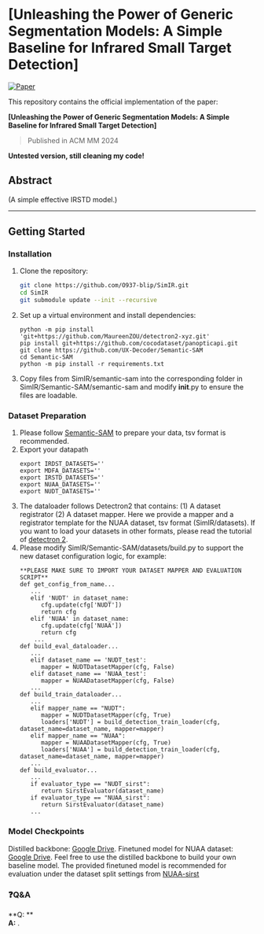 # [Unleashing the Power of Generic Segmentation Models: A Simple Baseline for Infrared Small Target Detection]

[![Paper](https://img.shields.io/badge/arXiv-Paper-blue)](https://arxiv.org/abs/2409.04714) 

This repository contains the official implementation of the paper:

**[Unleashing the Power of Generic Segmentation Models: A Simple Baseline for Infrared Small Target Detection]**
> Published in ACM MM 2024

**Untested version, still cleaning my code!**
## Abstract

(A simple effective IRSTD model.)

---

## Getting Started

### Installation
   
1. Clone the repository:

   ```bash
   git clone https://github.com/O937-blip/SimIR.git
   cd SimIR
   git submodule update --init --recursive
   ```

2. Set up a virtual environment and install dependencies:

   ```pip3 install torch==1.13.1 torchvision==0.14.1 --extra-index-url https://download.pytorch.org/whl/cu113 #Adjust the command according to your environment.
   python -m pip install 'git+https://github.com/MaureenZOU/detectron2-xyz.git'
   pip install git+https://github.com/cocodataset/panopticapi.git
   git clone https://github.com/UX-Decoder/Semantic-SAM
   cd Semantic-SAM
   python -m pip install -r requirements.txt
   ```

3. Copy files from SimIR/semantic-sam into the corresponding folder in SimIR/Semantic-SAM/semantic-sam and modify __init__.py to ensure the files are loadable.



### Dataset Preparation

1. Please follow [Semantic-SAM](https://github.com/UX-Decoder/Semantic-SAM/blob/main/DATASET.md) to prepare your data, tsv format is recommended. 
2. Export your datapath
   ```
   export IRDST_DATASETS=''
   export MDFA_DATASETS=''
   export IRSTD_DATASETS=''
   export NUAA_DATASETS=''
   export NUDT_DATASETS=''
   ```
3. The dataloader follows Detectron2 that contains:
   (1) A dataset registrator
   (2) A dataset mapper.
   Here we provide a mapper and a registrator template for the NUAA dataset, tsv format (SimIR/datasets). If you want to load your datasets in other formats, please read the tutorial of [detectron 2](https://detectron2.readthedocs.io/en/latest/tutorials/datasets.html).
4. Please modify SimIR/Semantic-SAM/datasets/build.py to support the new dataset configuration logic, for example:
   ```
   **PLEASE MAKE SURE TO IMPORT YOUR DATASET MAPPER AND EVALUATION SCRIPT**
   def get_config_from_name...
      ...
      elif 'NUDT' in dataset_name:
         cfg.update(cfg['NUDT'])
         return cfg
      elif 'NUAA' in dataset_name:
         cfg.update(cfg['NUAA'])
         return cfg
       ...
   def build_eval_dataloader...
      ...
      elif dataset_name == 'NUDT_test':
         mapper = NUDTDatasetMapper(cfg, False)
      elif dataset_name == 'NUAA_test':
         mapper = NUAADatasetMapper(cfg, False)
      ...
   def build_train_dataloader...
      ...
      elif mapper_name == "NUDT":
         mapper = NUDTDatasetMapper(cfg, True)
         loaders['NUDT'] = build_detection_train_loader(cfg, dataset_name=dataset_name, mapper=mapper)
      elif mapper_name == "NUAA":
         mapper = NUAADatasetMapper(cfg, True)
         loaders['NUAA'] = build_detection_train_loader(cfg, dataset_name=dataset_name, mapper=mapper)
      ...
   def build_evaluator...
      ...
      if evaluator_type == "NUDT_sirst":
         return SirstEvaluator(dataset_name)
      if evaluator_type == "NUAA_sirst":
         return SirstEvaluator(dataset_name)
      ...
   ```

### Model Checkpoints
Distilled backbone: [Google Drive](https://drive.google.com/file/d/1jBIZ3c6r-3DgnRXHLInIXbAodBR1rOBO/view?usp=drive_link).
Finetuned model for NUAA dataset: [Google Drive](https://drive.google.com/file/d/1bQz7Ws-75qO62NypgO-ilbwMyCo819gR/view?usp=drive_link). Feel free to use the distilled backbone to build your own baseline model.
The provided finetuned model is recommended for evaluation under the dataset split settings from [NUAA-sirst](https://github.com/YimianDai/sirst?tab=readme-ov-file)

   
### ❓**Q&A**

**Q: **  
**A:** .



